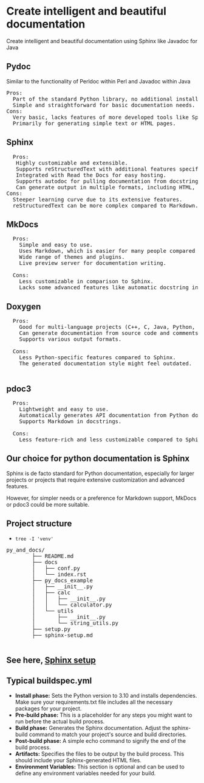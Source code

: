 # Create intelligent and beautiful documentation
Create intelligent and beautiful documentation using Sphinx like Javadoc for Java

## Pydoc
Similar to the functionality of Perldoc within Perl and Javadoc within Java
<pre>
Pros:
  Part of the standard Python library, no additional installation required.
  Simple and straightforward for basic documentation needs.
Cons:
  Very basic, lacks features of more developed tools like Sphinx.
  Primarily for generating simple text or HTML pages.
</pre>

## Sphinx
<pre>
  Pros:
   Highly customizable and extensible.
   Supports reStructuredText with additional features specific to documentation.
   Integrated with Read the Docs for easy hosting.
   Supports autodoc for pulling documentation from docstrings.
   Can generate output in multiple formats, including HTML, PDF, and ePub.
Cons:
  Steeper learning curve due to its extensive features.
  reStructuredText can be more complex compared to Markdown.
</pre>

## MkDocs
<pre>
  Pros:
    Simple and easy to use.
    Uses Markdown, which is easier for many people compared to reStructuredText.
    Wide range of themes and plugins.
    Live preview server for documentation writing.

  Cons:
    Less customizable in comparison to Sphinx.
    Lacks some advanced features like automatic docstring integration.
</pre>


## Doxygen
<pre>
  Pros:
    Good for multi-language projects (C++, C, Java, Python, etc.).
    Can generate documentation from source code and comments.
    Supports various output formats.

  Cons:
    Less Python-specific features compared to Sphinx.
    The generated documentation style might feel outdated.

</pre>

## pdoc3
<pre>
  Pros:
    Lightweight and easy to use.
    Automatically generates API documentation from Python docstrings.
    Supports Markdown in docstrings.

  Cons:
    Less feature-rich and less customizable compared to Sphinx.
</pre>

## Our choice for python documentation is Sphinx
Sphinx is de facto standard for Python documentation, 
especially for larger projects or projects that require extensive customization
and advanced features.

However, for simpler needs or a preference for Markdown support, MkDocs or pdoc3 could be more suitable.

## Project structure
-  `tree -I 'venv'`
<pre>
py_and_docs/
        ├── README.md
        ├── docs
        │   ├── conf.py
        │   └── index.rst
        ├── py_docs_example
        │   ├── __init__.py
        │   ├── calc
        │   │   ├── __init__.py
        │   │   └── calculator.py
        │   └── utils
        │       ├── __init__.py
        │       └── string_utils.py
        ├── setup.py
        ├── sphinx-setup.md

</pre>

## See here, [Sphinx setup](sphinx-setup.md)

## Typical buildspec.yml
- **Install phase:** Sets the Python version to 3.10 and installs dependencies. Make sure your requirements.txt file includes all the necessary packages for your project.
- **Pre-build phase:** This is a placeholder for any steps you might want to run before the actual build process.
- **Build phase:** Generates the Sphinx documentation. Adjust the sphinx-build command to match your project's source and build directories.
- **Post-build phase:** A simple echo command to signify the end of the build process.
- **Artifacts:** Specifies the files to be output by the build process. This should include your Sphinx-generated HTML files.
- **Environment Variables:** This section is optional and can be used to define any environment variables needed for your build.

